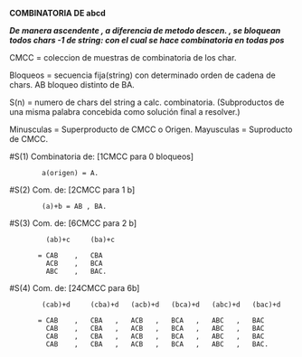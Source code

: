    **COMBINATORIA DE abcd**


***De manera ascendente , a diferencia de metodo descen. , se bloquean***
***todos chars -1 de string: con el cual se hace combinatoria en todas pos***

CMCC = coleccion de muestras de combinatoria de los char.

Bloqueos = secuencia fija(string) con determinado orden de cadena de chars.
    AB bloqueo distinto de BA.

S(n) = numero de chars del string  a calc. combinatoria. (Subproductos
de una misma palabra concebida como solución final a resolver.)

Minusculas = Superproducto de CMCC o Origen.
Mayusculas = Suproducto de CMCC.

#S(1) Combinatoria de:  [1CMCC para 0 bloqueos]

            a(origen) = A.

#S(2) Com. de:  [2CMCC para 1 b]

            (a)+b = AB , BA.

#S(3) Com. de:  [6CMCC para 2 b]

             (ab)+c     (ba)+c       

           = CAB    ,   CBA
             ACB    ,   BCA
             ABC    ,   BAC.

#S(4) Com. de:  [24CMCC para  6b]

            (cab)+d     (cba)+d   (acb)+d   (bca)+d   (abc)+d   (bac)+d

           = CAB    ,   CBA   ,   ACB   ,   BCA   ,   ABC   ,   BAC
             CAB    ,   CBA   ,   ACB   ,   BCA   ,   ABC   ,   BAC
             CAB    ,   CBA   ,   ACB   ,   BCA   ,   ABC   ,   BAC
             CAB    ,   CBA   ,   ACB   ,   BCA   ,   ABC   ,   BAC.

